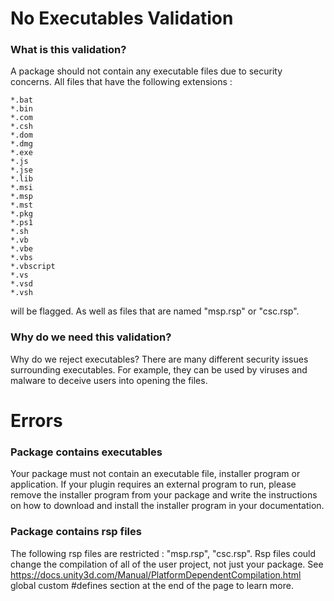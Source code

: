 # No Executables Validation

### What is this validation?
A package should not contain any executable files due to security concerns. All files that have the following extensions : 
```
*.bat
*.bin 
*.com 
*.csh 
*.dom 
*.dmg 
*.exe 
*.js 
*.jse 
*.lib 
*.msi 
*.msp
*.mst
*.pkg
*.ps1
*.sh
*.vb
*.vbe
*.vbs
*.vbscript
*.vs
*.vsd
*.vsh 
```
will be flagged. As well as files that are named "msp.rsp" or "csc.rsp".

### Why do we need this validation?
Why do we reject executables? There are many different security issues surrounding executables. For example, they can be used by viruses and malware to deceive users into opening the files.

# Errors
### Package contains executables
Your package must not contain an executable file, installer program or application. If your plugin requires an external program to run, please remove the installer program from your package and write the instructions on how to download and install the installer program in your documentation.

### Package contains rsp files
The following rsp files are restricted : "msp.rsp", "csc.rsp". Rsp files could change the compilation of all of the user project, not just your package. See https://docs.unity3d.com/Manual/PlatformDependentCompilation.html global custom #defines section at the end of the page to learn more.
